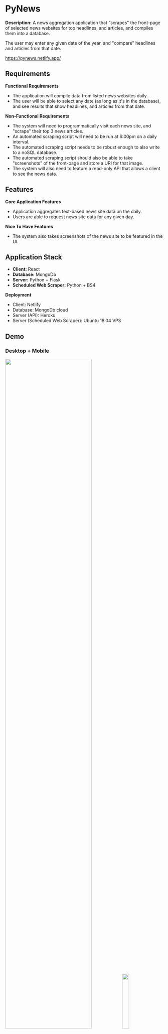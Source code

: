 # PyNews

**Description:**
A news aggregation application that "scrapes" the front-page of selected news websites for top headlines, and articles, and compiles them into a database.

The user may enter any given date of the year, and "compare" headlines and articles from that date.

<a href="https://pynews.netlify.app/">https://pynews.netlify.app/</a>

## Requirements

**Functional Requirements**

- The application will compile data from listed news websites daily.
- The user will be able to select any date (as long as it's in the database), and see results that show headlines, and articles from that date.

**Non-Functional Requirements**

- The system will need to programmatically visit each news site, and "scrape" their top 3 news articles.
- An automated scraping script will need to be run at 6:00pm on a daily interval.
- The automated scraping script needs to be robust enough to also write to a noSQL database.
- The automated scraping script should also be able to take "screenshots" of the front-page and store a URI for that image.
- The system will also need to feature a read-only API that allows a client to see the news data.

## Features

**Core Application Features**

- Application aggregates text-based news site data on the daily.
- Users are able to request news site data for any given day.

**Nice To Have Features**

- The system also takes screenshots of the news site to be featured in the UI.

## Application Stack

- **Client:** React
- **Database:** MongoDb
- **Server:** Python + Flask
- **Scheduled Web Scraper:** Python + BS4

**Deployment**

- Client: Netlify
- Database: MongoDb cloud
- Server (API): Heroku
- Server (Scheduled Web Scraper): Ubuntu 18.04 VPS

## Demo

### Desktop + Mobile

<img width="74%" src="./planning/demo/pyNews__desktop.gif"><img width="21.15%" src="./planning/demo/pyNews__mobile.gif">
